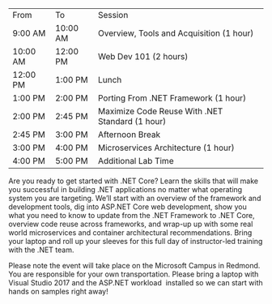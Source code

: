 
<table>
<tbody>
<tr>
<td>From</td>
<td>To</td>
<td>Session</td>
</tr>
<tr>
<td>9:00 AM</td>
<td>10:00 AM</td>
<td>Overview, Tools and Acquisition (1 hour)</td>
</tr>
<tr>
<td>10:00 AM</td>
<td>12:00 PM</td>
<td>Web Dev 101 (2 hours)</td>
</tr>
<tr>
<td>12:00 PM</td>
<td>1:00 PM</td>
<td>Lunch</td>
</tr>
<tr>
<td>1:00 PM</td>
<td>2:00 PM</td>
<td>Porting From .NET Framework (1 hour)</td>
</tr>
<tr>
<td>2:00 PM</td>
<td>2:45 PM</td>
<td>Maximize Code Reuse With .NET Standard (1 hour)</td>
</tr>
<tr>
<td>2:45 PM</td>
<td>3:00 PM</td>
<td>Afternoon Break</td>
</tr>
<tr>
<td>3:00 PM</td>
<td>4:00 PM</td>
<td>Microservices Architecture (1 hour)</td>
</tr>
<tr>
<td>4:00 PM</td>
<td>5:00 PM</td>
<td>Additional Lab Time </td>
</tr>
<tr>
</tr>
</tbody>
</table>
Are you ready to get started with .NET Core? Learn the skills that will make you successful in building .NET applications no matter what operating system you are targeting. We’ll start with an overview of the framework and development tools, dig into ASP.NET Core web development, show you what you need to know to update from the .NET Framework to .NET Core, overview code reuse across frameworks, and wrap-up up with some real world microservices and container architectural recommendations. Bring your laptop and roll up your sleeves for this full day of instructor-led training with the .NET team.


Please note the event will take place on the Microsoft Campus in Redmond. You are responsible for your own transportation. Please bring a laptop with Visual Studio 2017 and the ASP.NET workload  installed so we can start with hands on samples right away! 
